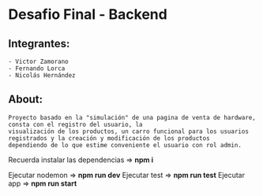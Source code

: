 # Desafio Final - Backend

## Integrantes:
    - Victor Zamorano
    - Fernando Lorca
    - Nicolás Hernández

## About:
    Proyecto basado en la "simulación" de una pagina de venta de hardware, consta con el registro del usuario, la 
    visualización de los productos, un carro funcional para los usuarios registrados y la creación y modificación de los productos 
    dependiendo de lo que estime conveniente el usuario con rol admin.

Recuerda instalar las dependencias => **npm i**

Ejecutar nodemon => **npm run dev**
Ejecutar test => **npm run test**
Ejecutar app => **npm run start**
